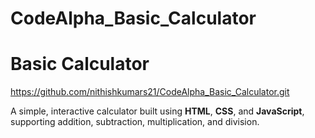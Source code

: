 # CodeAlpha_Basic_Calculator
# Basic Calculator
https://github.com/nithishkumars21/CodeAlpha_Basic_Calculator.git

A simple, interactive calculator built using **HTML**, **CSS**, and **JavaScript**, supporting addition, subtraction, multiplication, and division.
